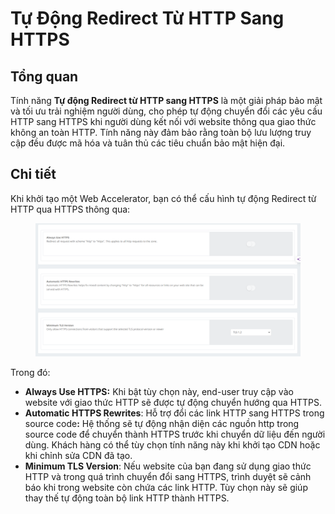 # Tự Động Redirect Từ HTTP Sang HTTPS

## Tổng quan

Tính năng **Tự động Redirect từ HTTP sang HTTPS** là một giải pháp bảo mật và tối ưu trải nghiệm người dùng, cho phép tự động chuyển đổi các yêu cầu HTTP sang HTTPS khi người dùng kết nối với website thông qua giao thức không an toàn HTTP. Tính năng này đảm bảo rằng toàn bộ lưu lượng truy cập đều được mã hóa và tuân thủ các tiêu chuẩn bảo mật hiện đại.

## Chi tiết

Khi khởi tạo một Web Accelerator, bạn có thể cấu hình tự động Redirect từ HTTP qua HTTPS thông qua:

<figure><img src="../../.gitbook/assets/image (17) (1) (1) (1).png" alt=""><figcaption></figcaption></figure>

Trong đó:&#x20;

* **Always Use HTTPS:** Khi bật tùy chọn này, end-user truy cập vào website với giao thức HTTP sẽ được tự động chuyển hướng qua HTTPS.
* **Automatic HTTPS Rewrites**: Hỗ trợ đổi các link HTTP sang HTTPS trong source cod&#x65;**:** Hệ thống sẽ tự động nhận diện các nguồn http trong source code để chuyển thành HTTPS trước khi chuyển dữ liệu đến người dùng. Khách hàng có thể tùy chọn tính năng này khi khởi tạo CDN hoặc khi chỉnh sửa CDN đã tạo.
* **Minimum TLS Version**: Nếu website của bạn đang sử dụng giao thức HTTP và trong quá trình chuyển đổi sang HTTPS, trình duyệt sẽ cảnh báo khi trong website còn chứa các link HTTP. Tùy chọn này sẽ giúp thay thế tự động toàn bộ link HTTP thành HTTPS.

